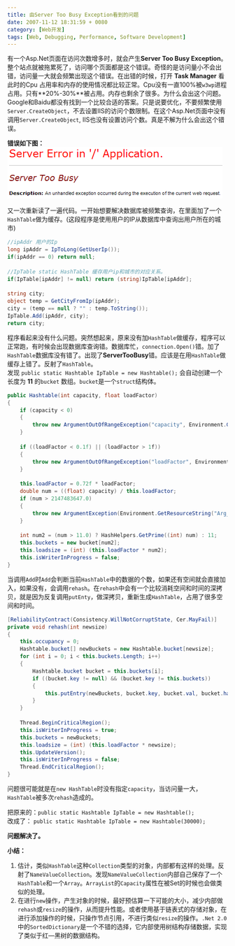 ```yaml
---
title: 由Server Too Busy Exception看到的问题
date: 2007-11-12 18:31:59 + 0080
category: [Web开发]
tags: [Web, Debugging, Performance, Software Development]
---
```


有一个Asp.Net页面在访问次数增多时，就会产生**Server Too Busy Exception**。整个站点就被拖累死了，访问哪个页面都是这个错误。奇怪的是访问量小不会出错，访问量一大就会频繁出现这个错误。在出错的时候，打开 **Task Manager** 看此时的Cpu 占用率和内存的使用情况都比较正常。Cpu没有一直100%被`w3wp`进程占用。只有**20%-30%**被占用。内存也剩余了很多。为什么会出这个问题。Google和Baidu都没有找到一个比较合适的答案。只是说要优化，不要频繁使用`Server.CreateObject`，不去设置IIS的访问个数限制。在这个Asp.Net页面中没有调用`Server.CreateObject`, IIS也没有设置访问个数。真是不解为什么会出这个错误。  

 **错误如下图：**  
![error](/assets/attachments/2007/11/12_183015_eb4herror.gif)  

又一次重新读了一遍代码。一开始想要解决数据库被频繁查询，在里面加了一个`HashTable`做为缓存。(这段程序是使用用户的IP从数据库中查询出用户所在的城市)  

```c#
//ipAddr 用户的Ip
long ipAddr = IpToLong(GetUserIp());    
if(ipAddr == 0) return null;

//IpTable static HashTable 缓存用户ip和城市的对应关系。  
if(IpTable[ipAddr] != null) return (string)IpTable[ipAddr]; 

string city;  
object temp = GetCityFromIp(ipAddr); 
city = (temp == null ? "" : temp.ToString()); 
IpTable.Add(ipAddr, city); 
return city;  
```
  

程序看起来没有什么问题。突然想起来，原来没有加`HashTable`做缓存，程序可以正常跑，有时候会出现数据库查询错。数据库忙，`connection.Open()`错。加了`HashTable`数据库没有错了。出现了**ServerTooBusy**错。应该是在用`HashTable`做缓存上错了。反射了`HashTable`。  
发现 `public static Hashtable IpTable = new Hashtable();` 会自动创建一个长度为 **11** 的`bucket` 数组。`bucket`是一个`struct`结构体。 

```c#
public Hashtable(int capacity, float loadFactor)  
{  
    if (capacity < 0)  
    {  
        throw new ArgumentOutOfRangeException("capacity", Environment.GetResourceString("ArgumentOutOfRange_NeedNonNegNum"));  
    }
    
    if ((loadFactor < 0.1f) || (loadFactor > 1f))  
    {  
        throw new ArgumentOutOfRangeException("loadFactor", Environment.GetResourceString("ArgumentOutOfRange_HashtableLoadFactor", new object[] { 0.1, 1.0 }));  
    }

    this.loadFactor = 0.72f * loadFactor; 
    double num = ((float) capacity) / this.loadFactor; 
    if (num > 2147483647.0)  
    {  
        throw new ArgumentException(Environment.GetResourceString("Arg_HTCapacityOverflow"));  
    }

    int num2 = (num > 11.0) ? HashHelpers.GetPrime((int) num) : 11; 
    this.buckets = new bucket[num2]; 
    this.loadsize = (int) (this.loadFactor * num2); 
    this.isWriterInProgress = false; 
}  
```

当调用`Add`时`Add`会判断当前`HashTable`中的数据的个数，如果还有空间就会直接加入，如果没有，会调用`rehash`。在`rehash`中会有一个比较消耗空间和时间的深拷贝，就是因为反复调用`putEnty`，做深拷贝，重新生成`HashTable`，占用了很多空间和时间。  

```c#
[ReliabilityContract(Consistency.WillNotCorruptState, Cer.MayFail)]  
private void rehash(int newsize)  
{  
    this.occupancy = 0; 
    Hashtable.bucket[] newBuckets = new Hashtable.bucket[newsize]; 
    for (int i = 0; i < this.buckets.Length; i++) 
    {  
        Hashtable.bucket bucket = this.buckets[i]; 
        if ((bucket.key != null) && (bucket.key != this.buckets))  
        {  
            this.putEntry(newBuckets, bucket.key, bucket.val, bucket.hash_coll & 0x7fffffff); 
        }  
    }

    Thread.BeginCriticalRegion(); 
    this.isWriterInProgress = true; 
    this.buckets = newBuckets; 
    this.loadsize = (int) (this.loadFactor * newsize); 
    this.UpdateVersion(); 
    this.isWriterInProgress = false; 
    Thread.EndCriticalRegion(); 
}  
```

问题很可能就是在`new HashTable`时没有指定`capacity`，当访问量一大，`HashTable`被多次`rehash`造成的。  

把原来的：`public static Hashtable IpTable = new Hashtable(); `    
改成了： `public static Hashtable IpTable = new Hashtable(30000);`  

**问题解决了。**  

**小结：**  
1. 估计，类似`HashTable`这种`Collection`类型的对象，内部都有这样的处理。反射了`NameValueCollection`。发现`NameValueCollection`内部自己保存了一个`HashTable`和一个`Array`。`ArrayList`的`Capacity`属性在被Set的时候也会做类似的处理。
2. 在进行`new`操作，产生对象的时候，最好预估算一下可能的大小，减少内部做`rehash`或`resize`的操作，从而提升性能。或者使用基于链表式的存储对象，在进行添加操作的时候，只操作节点引用，不进行类似`resize`的操作。`.Net 2.0`中的`SortedDictionary`是一个不错的选择，它内部使用树结构存储数据，实现了类似于红―黑树的数据结构。
